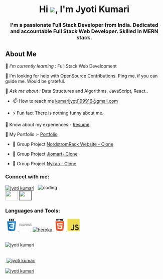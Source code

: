 <h1 align="center">Hi <img src="https://raw.githubusercontent.com/MartinHeinz/MartinHeinz/master/wave.gif" width="30px">, I'm Jyoti Kumari</h1>
<h3 align="center">I'm a passionate Full Stack Developer from India. Dedicated and accountable Full Stack Web Developer. Skilled in MERN stack.</h3>

## About Me

:seedling: *I'm currently learning :* Full Stack Web Development

:handshake: I'm looking for help with OpenSource Contributions. Ping me, if you can guide me. Would be grateful.

:speech_balloon: *Ask me about :* Data Structures and Algorithms, JavaScript, React..

- 📫 How to reach me kumarijyoti199916@gmail.com

- ⚡ Fun fact There is nothing funny about me..

📄 Know about my experiences:- <a href="https://drive.google.com/file/d/1M8TQ43ZkbBCoCY47DKbEd8tIrM3Eewa5/view?usp=sharing" alt="resume">Resume</a>

 🧷 My Portfolio :- <a href="https://jigna16.github.io//" alt="portfolio" >Portfolio</a>
 
 - 👯 Group Project  [NordstromRack Website - Clone](https://github.com/Kandpalgokul01/NordstromRack_Construct_Week_1)

- 👯 Group Project  [Jiomart- Clone](https://github.com/gucci1909/Jio-Mart-Website-Clone)

- 👯 Group Project  [Nykaa - Clone](https://github.com/jigna16/groovy-airplane-6414) 
  

<!-- :mailbox: You can reach me at [chat](mailto:kumarijyoti199916@gmail.com)! -->

<h3 align="left">Connect with me:</h3>
<img align="right" alt="coding" width="400" src="https://st2.depositphotos.com/1802620/7621/v/950/depositphotos_76219969-stock-illustration-online-shopping-flat-concept.jpg">
<p align="left">
<a href="https://www.linkedin.com/in/jyoti-kumari-83162523b/" target="blank"><img align="center" src="https://raw.githubusercontent.com/rahuldkjain/github-profile-readme-generator/master/src/images/icons/Social/linked-in-alt.svg" alt="jyoti kumari" height="30" width="40" /></a>
<a href="https://codesandbox.io/u/jigna16" target="blank"><img align="center" src="https://raw.githubusercontent.com/rahuldkjain/github-profile-readme-generator/master/src/images/icons/Social/codesandbox.svg" alt="" height="30" width="40" /></a>
<a href="" target="blank"><img align="center" src="https://raw.githubusercontent.com/rahuldkjain/github-profile-readme-generator/master/src/images/icons/Social/instagram.svg" alt="" height="30" width="40" /></a>
</p>

<h3 align="left">Languages and Tools:</h3>
<p align="left"> <a href="https://www.w3schools.com/css/" target="_blank" rel="noreferrer"> <img src="https://raw.githubusercontent.com/devicons/devicon/master/icons/css3/css3-original-wordmark.svg" alt="css3" width="40" height="40"/> </a> <a href="[https://expressjs.com](https://encrypted-tbn0.gstatic.com/images?q=tbn:ANd9GcRSzqjnaMXH3bTqs1u-FkRwCrbkurpJLyHLCg&usqp=CAU)" target="_blank" rel="noreferrer"> <img src="https://raw.githubusercontent.com/devicons/devicon/master/icons/express/express-original-wordmark.svg" alt="express" width="40" height="40"/> </a> <a href="https://heroku.com" target="_blank" rel="noreferrer"> <img src="https://www.vectorlogo.zone/logos/heroku/heroku-icon.svg" alt="heroku" width="40" height="40"/> </a> <a href="https://www.w3.org/html/" target="_blank" rel="noreferrer"> <img src="https://raw.githubusercontent.com/devicons/devicon/master/icons/html5/html5-original-wordmark.svg" alt="html5" width="40" height="40"/> </a> <a href="https://developer.mozilla.org/en-US/docs/Web/JavaScript" target="_blank" rel="noreferrer"> <img src="https://raw.githubusercontent.com/devicons/devicon/master/icons/javascript/javascript-original.svg" alt="javascript" width="40" height="40"/> </a> <a href="https://www.mongodb.com/" target…


<br> <br>
<p><img align="left" src="https://github-readme-stats.vercel.app/api/top-langs?username=jigna16&show_icons=true&locale=en&layout=compact" alt="jyoti kumari" /></p>
<br> <br>
<p>&nbsp;<img align="center" src="https://github-readme-stats.vercel.app/api?username=jigna16&show_icons=true&locale=en" alt="jyoti kumari" /></p>

<p><img align="center" src="https://github-readme-streak-stats.herokuapp.com/?user=jigna16&" alt="jyoti kumari" /></p>
